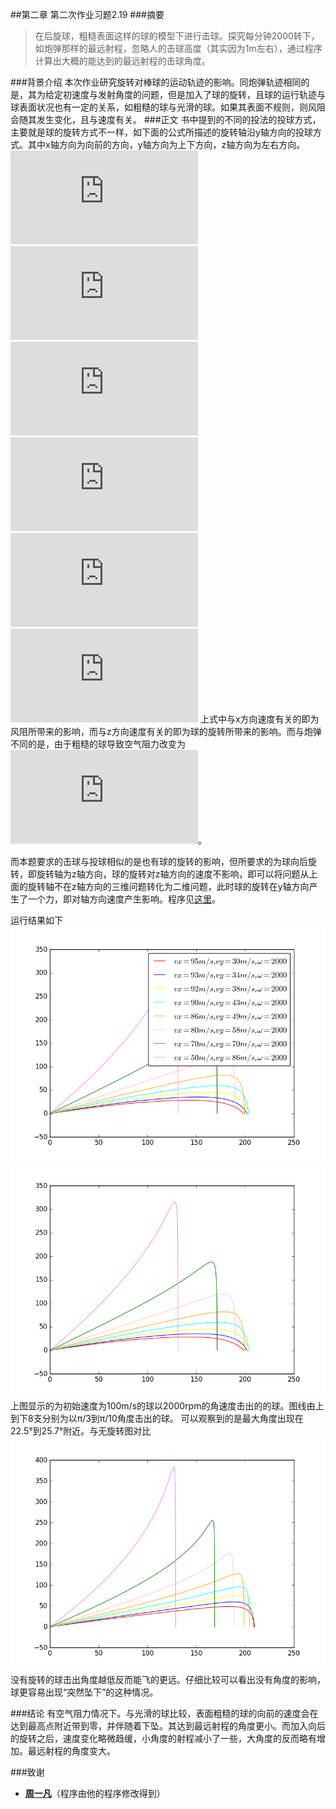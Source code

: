 
##第二章 第二次作业习题2.19
###摘要
>在后旋球，粗糙表面这样的球的模型下进行击球。探究每分钟2000转下，如炮弹那样的最远射程，忽略人的击球高度（其实因为1m左右），通过程序计算出大概的能达到的最远射程的击球角度。

###背景介绍
本次作业研究旋转对棒球的运动轨迹的影响。同炮弹轨迹相同的是，其为给定初速度与发射角度的问题，但是加入了球的旋转，且球的运行轨迹与球表面状况也有一定的关系，如粗糙的球与光滑的球。如果其表面不规则，则风阻会随其发生变化，且与速度有关。
###正文
书中提到的不同的投法的投球方式，主要就是球的旋转方式不一样，如下面的公式所描述的旋转轴沿y轴方向的投球方式。其中x轴方向为向前的方向，y轴方向为上下方向，z轴方向为左右方向。
![公式1](http://latex.codecogs.com/gif.latex?%5Cfrac%7Bdx%7D%7Bdt%7D%3Dv_x)
![公式2](http://latex.codecogs.com/gif.latex?%5Cfrac%7Bdv_x%7D%7Bdt%7D%3D-%5Cfrac%7BB_2%7D%7Bm%7Dvv_x)
![公式3](http://latex.codecogs.com/gif.latex?%5Cfrac%7Bdy%7D%7Bdt%7D%3Dv_y)
![公式4](http://latex.codecogs.com/gif.latex?%5Cfrac%7Bdv_y%7D%7Bdt%7D%3D-g)
![公式5](http://latex.codecogs.com/gif.latex?%5Cfrac%7Bdz%7D%7Bdt%7D%3Dv_z)
![公式6](http://latex.codecogs.com/gif.latex?%5Cfrac%7Bdv_z%7D%7Bdt%7D%3D-%5Cfrac%7BS_0v_xv%7D%7Bm%7D)
上式中与x方向速度有关的即为风阻所带来的影响，而与z方向速度有关的即为球的旋转所带来的影响。而与炮弹不同的是，由于粗糙的球导致空气阻力改变为![空气阻力因子](http://latex.codecogs.com/gif.latex?%5Cfrac%7BB_2%7D%7Bm%7D%3D0.0039&plus;%5Cfrac%7B0.0058%7D%7B1&plus;exp%5B%28v-v_d%29/%5CDelta%20%5D%7D)。

而本题要求的击球与投球相似的是也有球的旋转的影响，但所要求的为球向后旋转，即旋转轴为z轴方向，球的旋转对z轴方向的速度不影响，即可以将问题从上面的旋转轴不在z轴方向的三维问题转化为二维问题，此时球的旋转在y轴方向产生了一个力，即对轴方向速度产生影响。程序见[这里](https://github.com/PatYoung/computationalphysics_N2013301020016/blob/master/07/02.py)。

运行结果如下![label](https://github.com/PatYoung/computationalphysics_N2013301020016/blob/master/07/01.png?raw=true)![nolabel](https://github.com/PatYoung/computationalphysics_N2013301020016/blob/master/07/02.png?raw=true)
上图显示的为初始速度为100m/s的球以2000rpm的角速度击出的的球。图线由上到下8支分别为以π/3到π/10角度击出的球。
可以观察到的是最大角度出现在22.5°到25.7°附近。与无旋转图对比
![无角速度](https://github.com/PatYoung/computationalphysics_N2013301020016/blob/master/07/03.png?raw=true)
没有旋转的球击出角度越低反而能飞的更远。仔细比较可以看出没有角度的影响，球更容易出现“突然坠下”的这种情况。

###结论
有空气阻力情况下。与光滑的球比较，表面粗糙的球的向前的速度会在达到最高点附近带到零，并伴随着下坠。其达到最远射程的角度更小。而加入向后的旋转之后，速度变化略微趋缓，小角度的射程减小了一些，大角度的反而略有增加。最远射程的角度变大。

###致谢
- [**周一凡**](https://github.com/fxdhi/computationalphysics_N2013301020017)（程序由他的程序修改得到）